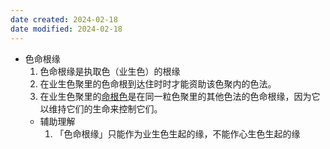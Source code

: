 ```yaml
---
date created: 2024-02-18
date modified: 2024-02-18
---
```

- 色命根缘
    1. 色命根缘是执取色（业生色）的根缘
    2. 在业生色聚里的色命根到达住时时才能资助该色聚内的色法。
    3. 在业生色聚里的[命根色](命根色.md)是在同一粒色聚里的其他色法的色命根缘，因为它以维持它们的生命来控制它们。 
    - 辅助理解
        1. 「色命根缘」只能作为业生色生起的缘，不能作心生色生起的缘
